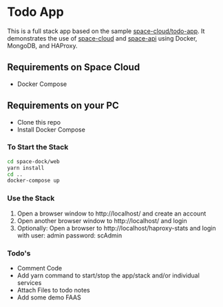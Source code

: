 # Todo App

This is a full stack app based on the sample [space-cloud/todo-app](https://github.com/spaceuptech/todo-app). It demonstrates the use of [space-cloud](https://github.com/spaceuptech/space-cloud) and [space-api](https://github.com/spaceuptech/space-api-js) using Docker, MongoDB, and HAProxy.

## Requirements on Space Cloud

- Docker Compose

## Requirements on your PC

- Clone this repo
- Install Docker Compose

### To Start the Stack
```bash
cd space-dock/web
yarn install
cd ..
docker-compose up
```

### Use the Stack
1. Open a browser window to http://localhost/ and create an account
2. Open another browser window to http://localhost/ and login
3. Optionally: Open a browser to http://localhost/haproxy-stats and login with user: admin password: scAdmin

### Todo's
- Comment Code
- Add yarn command to start/stop the app/stack and/or individual services
- Attach Files to todo notes
- Add some demo FAAS